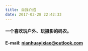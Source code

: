 ```yaml
---
title: 自我介绍
date: 2017-02-28 22:42:33
---
```


#### 一个喜欢玩户外、玩摄影的码农。

#### E-mail: nianhuayixiao@outlook.com
